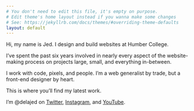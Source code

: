 ```yaml
---
# You don't need to edit this file, it's empty on purpose.
# Edit theme's home layout instead if you wanna make some changes
# See: https://jekyllrb.com/docs/themes/#overriding-theme-defaults
layout: default
---
```

Hi, my name is <span class="brand">Jed</span>. I design and build websites at Humber College.

I’ve spent the past six years involved in nearly every aspect of the website-making process on projects large, small, and everything in-between.

I work with code, pixels, and people. I’m a web generalist by trade, but a front-end designer by heart.

This is where you’ll find my latest work.

I’m @delajed on <a href="//twitter.com/delajed">Twitter</a>, <a href="//instagram.com/delajed">Instagram</a>, and <a href="//youtube.com/delajed">YouTube</a>.
